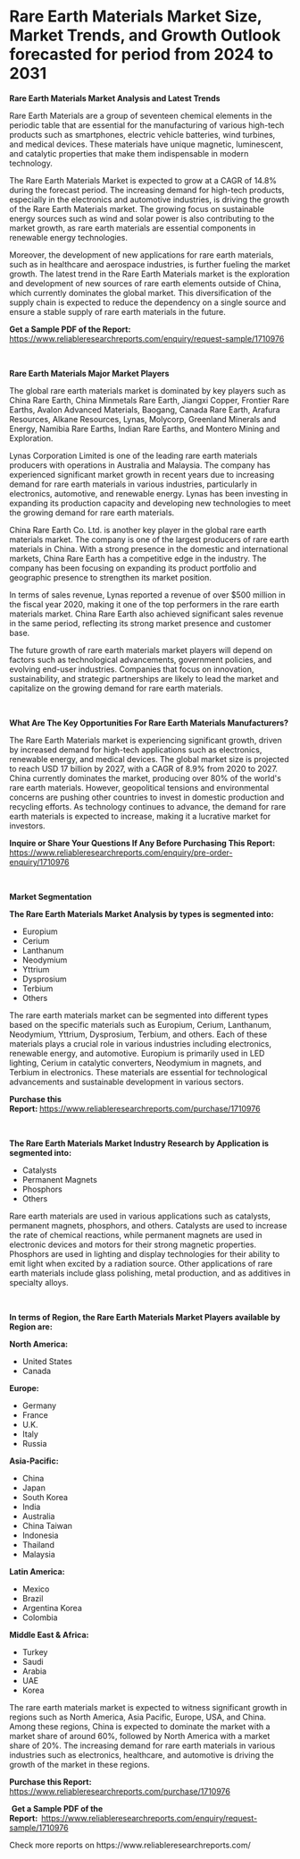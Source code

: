 <p><h1>Rare Earth Materials Market Size, Market Trends, and Growth Outlook forecasted for period from 2024 to 2031</h1></p><p><strong>Rare Earth Materials Market Analysis and Latest Trends</strong></p>
<p><p>Rare Earth Materials are a group of seventeen chemical elements in the periodic table that are essential for the manufacturing of various high-tech products such as smartphones, electric vehicle batteries, wind turbines, and medical devices. These materials have unique magnetic, luminescent, and catalytic properties that make them indispensable in modern technology.</p><p>The Rare Earth Materials Market is expected to grow at a CAGR of 14.8% during the forecast period. The increasing demand for high-tech products, especially in the electronics and automotive industries, is driving the growth of the Rare Earth Materials market. The growing focus on sustainable energy sources such as wind and solar power is also contributing to the market growth, as rare earth materials are essential components in renewable energy technologies.</p><p>Moreover, the development of new applications for rare earth materials, such as in healthcare and aerospace industries, is further fueling the market growth. The latest trend in the Rare Earth Materials market is the exploration and development of new sources of rare earth elements outside of China, which currently dominates the global market. This diversification of the supply chain is expected to reduce the dependency on a single source and ensure a stable supply of rare earth materials in the future.</p></p>
<p><strong>Get a Sample PDF of the Report:&nbsp;</strong> <a href="https://www.reliableresearchreports.com/enquiry/request-sample/1710976">https://www.reliableresearchreports.com/enquiry/request-sample/1710976</a></p>
<p>&nbsp;</p>
<p><strong>Rare Earth Materials Major Market Players</strong></p>
<p><p>The global rare earth materials market is dominated by key players such as China Rare Earth, China Minmetals Rare Earth, Jiangxi Copper, Frontier Rare Earths, Avalon Advanced Materials, Baogang, Canada Rare Earth, Arafura Resources, Alkane Resources, Lynas, Molycorp, Greenland Minerals and Energy, Namibia Rare Earths, Indian Rare Earths, and Montero Mining and Exploration.</p><p>Lynas Corporation Limited is one of the leading rare earth materials producers with operations in Australia and Malaysia. The company has experienced significant market growth in recent years due to increasing demand for rare earth materials in various industries, particularly in electronics, automotive, and renewable energy. Lynas has been investing in expanding its production capacity and developing new technologies to meet the growing demand for rare earth materials.</p><p>China Rare Earth Co. Ltd. is another key player in the global rare earth materials market. The company is one of the largest producers of rare earth materials in China. With a strong presence in the domestic and international markets, China Rare Earth has a competitive edge in the industry. The company has been focusing on expanding its product portfolio and geographic presence to strengthen its market position.</p><p>In terms of sales revenue, Lynas reported a revenue of over $500 million in the fiscal year 2020, making it one of the top performers in the rare earth materials market. China Rare Earth also achieved significant sales revenue in the same period, reflecting its strong market presence and customer base.</p><p>The future growth of rare earth materials market players will depend on factors such as technological advancements, government policies, and evolving end-user industries. Companies that focus on innovation, sustainability, and strategic partnerships are likely to lead the market and capitalize on the growing demand for rare earth materials.</p></p>
<p>&nbsp;</p>
<p><strong>What Are The Key Opportunities For Rare Earth Materials Manufacturers?</strong></p>
<p><p>The Rare Earth Materials market is experiencing significant growth, driven by increased demand for high-tech applications such as electronics, renewable energy, and medical devices. The global market size is projected to reach USD 17 billion by 2027, with a CAGR of 8.9% from 2020 to 2027. China currently dominates the market, producing over 80% of the world's rare earth materials. However, geopolitical tensions and environmental concerns are pushing other countries to invest in domestic production and recycling efforts. As technology continues to advance, the demand for rare earth materials is expected to increase, making it a lucrative market for investors.</p></p>
<p><strong>Inquire or Share Your Questions If Any Before Purchasing This Report:</strong> <a href="https://www.reliableresearchreports.com/enquiry/pre-order-enquiry/1710976">https://www.reliableresearchreports.com/enquiry/pre-order-enquiry/1710976</a></p>
<p>&nbsp;</p>
<p><strong>Market Segmentation</strong></p>
<p><strong>The Rare Earth Materials Market Analysis by types is segmented into:</strong></p>
<p><ul><li>Europium</li><li>Cerium</li><li>Lanthanum</li><li>Neodymium</li><li>Yttrium</li><li>Dysprosium</li><li>Terbium</li><li>Others</li></ul></p>
<p><p>The rare earth materials market can be segmented into different types based on the specific materials such as Europium, Cerium, Lanthanum, Neodymium, Yttrium, Dysprosium, Terbium, and others. Each of these materials plays a crucial role in various industries including electronics, renewable energy, and automotive. Europium is primarily used in LED lighting, Cerium in catalytic converters, Neodymium in magnets, and Terbium in electronics. These materials are essential for technological advancements and sustainable development in various sectors.</p></p>
<p><strong>Purchase this Report:&nbsp;</strong><a href="https://www.reliableresearchreports.com/purchase/1710976">https://www.reliableresearchreports.com/purchase/1710976</a></p>
<p>&nbsp;</p>
<p><strong>The Rare Earth Materials Market Industry Research by Application is segmented into:</strong></p>
<p><ul><li>Catalysts</li><li>Permanent Magnets</li><li>Phosphors</li><li>Others</li></ul></p>
<p><p>Rare earth materials are used in various applications such as catalysts, permanent magnets, phosphors, and others. Catalysts are used to increase the rate of chemical reactions, while permanent magnets are used in electronic devices and motors for their strong magnetic properties. Phosphors are used in lighting and display technologies for their ability to emit light when excited by a radiation source. Other applications of rare earth materials include glass polishing, metal production, and as additives in specialty alloys.</p></p>
<p>&nbsp;</p>
<p><strong>In terms of Region, the Rare Earth Materials Market Players available by Region are:</strong></p>
<p>
    <p> <strong> North America: </strong>
        <ul>
            <li>United States</li>
            <li>Canada</li>
        </ul>
        </p> 
    <p> <strong> Europe: </strong>
        <ul>
            <li>Germany</li>
            <li>France</li>
            <li>U.K.</li>
            <li>Italy</li>
            <li>Russia</li>
        </ul>
        </p> 
    <p> <strong> Asia-Pacific: </strong>
        <ul>
            <li>China</li>
            <li>Japan</li>
            <li>South Korea</li>
            <li>India</li>
            <li>Australia</li>
            <li>China Taiwan</li>
            <li>Indonesia</li>
            <li>Thailand</li>
            <li>Malaysia</li>
        </ul>
        </p> 
    <p> <strong> Latin America: </strong>
        <ul>
            <li>Mexico</li>
            <li>Brazil</li>
            <li>Argentina Korea</li>
            <li>Colombia</li>
        </ul>
        </p> 
    <p> <strong> Middle East & Africa: </strong>
        <ul>
            <li>Turkey</li>
            <li>Saudi</li>
            <li>Arabia</li>
            <li>UAE</li>
            <li>Korea</li>
        </ul>
    </p>
    </p>
<p><p>The rare earth materials market is expected to witness significant growth in regions such as North America, Asia Pacific, Europe, USA, and China. Among these regions, China is expected to dominate the market with a market share of around 60%, followed by North America with a market share of 20%. The increasing demand for rare earth materials in various industries such as electronics, healthcare, and automotive is driving the growth of the market in these regions.</p></p>
<p><strong>Purchase this Report: </strong><a href="https://www.reliableresearchreports.com/purchase/1710976">https://www.reliableresearchreports.com/purchase/1710976</a></p>
<p>&nbsp;<strong>Get a Sample PDF of the Report:&nbsp;&nbsp;</strong><a href="https://www.reliableresearchreports.com/enquiry/request-sample/1710976">https://www.reliableresearchreports.com/enquiry/request-sample/1710976</a></p>
<p><strong></strong></p>
<p>Check more reports on https://www.reliableresearchreports.com/</p>